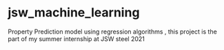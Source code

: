 # jsw_machine_learning
Property Prediction model using regression algorithms , this project is the part of my summer internship at JSW steel 2021
